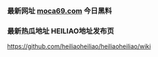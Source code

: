 ### 最新网址 [moca69.com](http://www.moca69.com/?heiliao) 今日黑料
### 最新热瓜地址 HEILIAO地址发布页

https://github.com/heiliaoheiliao/heiliaoheiliao/wiki
